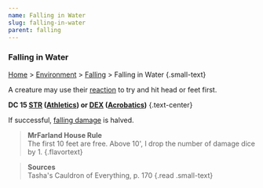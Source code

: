 ```yaml
---
name: Falling in Water
slug: falling-in-water
parent: falling
---
```

### Falling in Water
[Home](dm-operations-center) > [Environment](environment) > [Falling](falling)  > Falling in Water {.small-text}

A creature may use their [reaction](reaction) to try and hit head or feet first.

**DC 15 [STR](STRENGTH) ([Athletics](athletics)) or [DEX](DEXTERITY) ([Acrobatics](acrobatics))** {.text-center}

If successful, [falling damage](falling) is halved.

> **MrFarland House Rule**<br/>
> The first 10 feet are free. Above 10', I drop the number of damage dice by 1.
{.flavortext}

> **Sources** <br/>
> Tasha's Cauldron of Everything, p. 170
{.read .small-text}
